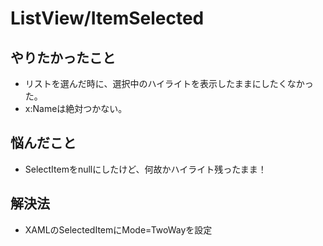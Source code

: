 # ListView/ItemSelected

## やりたかったこと
* リストを選んだ時に、選択中のハイライトを表示したままにしたくなかった。
* x:Nameは絶対つかない。


## 悩んだこと
* SelectItemをnullにしたけど、何故かハイライト残ったまま！

## 解決法
* XAMLのSelectedItemにMode=TwoWayを設定
